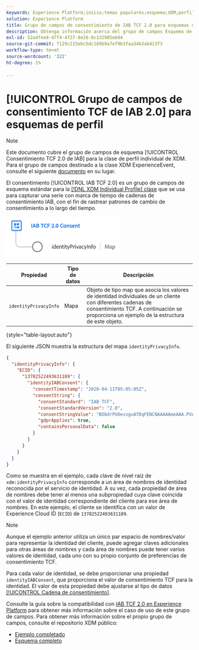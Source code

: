 ```yaml
---
keywords: Experience Platform;inicio;temas populares;esquema;XDM;perfil individual;campos;esquemas;Diseño de esquema;grupo de campos;grupo de campos;iab;tcf;consentimiento;
solution: Experience Platform
title: Grupo de campos de consentimiento de IAB TCF 2.0 para esquemas de perfil
description: Obtenga información acerca del grupo de campos Esquema de consentimiento TCF 2.0 de IAB para la clase Perfil individual de XDM.
exl-id: 52a4fee8-d7f4-4f27-8e26-0c132985eb84
source-git-commit: f129c215ebc5dc169b9a7ef9b3faa3463ab413f3
workflow-type: tm+mt
source-wordcount: '322'
ht-degree: 1%

---
```


# [!UICONTROL Grupo de campos de consentimiento TCF de IAB 2.0] para esquemas de perfil

>[!NOTE]
>
>Este documento cubre el grupo de campos de esquema [!UICONTROL Consentimiento TCF 2.0 de IAB] para la clase de perfil individual de XDM. Para el grupo de campos destinado a la clase XDM ExperienceEvent, consulte el siguiente [documento](../event/iab.md) en su lugar.

El consentimiento [!UICONTROL IAB TCF 2.0] es un grupo de campos de esquema estándar para la [[!DNL XDM Individual Profile] clase](../../classes/individual-profile.md) que se usa para capturar una serie con marca de tiempo de cadenas de consentimiento IAB, con el fin de rastrear patrones de cambio de consentimiento a lo largo del tiempo.

![](../../images/field-groups/iab-profile.png)

| Propiedad | Tipo de datos | Descripción |
| --- | --- | --- |
| `identityPrivacyInfo` | Mapa | Objeto de tipo map que asocia los valores de identidad individuales de un cliente con diferentes cadenas de consentimiento TCF. A continuación se proporciona un ejemplo de la estructura de este objeto. |

{style="table-layout:auto"}

El siguiente JSON muestra la estructura del mapa `identityPrivacyInfo`.

```json
{
  "identityPrivacyInfo": {
    "ECID": {
      "13782522493631189": {
        "identityIABConsent": {
          "consentTimestamp": "2020-04-11T05:05:05Z",
          "consentString": {
            "consentStandard": "IAB TCF",
            "consentStandardVersion": "2.0",
            "consentStringValue": "BObdrPUOevsguAfDqFENCNAAAAAmeAAA.PVAfDObdrA.DqFENCAmeAENCDA",
            "gdprApplies": true,
            "containsPersonalData": false
          }
        }
      }
    }
  }
}
```

Como se muestra en el ejemplo, cada clave de nivel raíz de `xdm:identityPrivacyInfo` corresponde a un área de nombres de identidad reconocida por el servicio de identidad. A su vez, cada propiedad de área de nombres debe tener al menos una subpropiedad cuya clave coincida con el valor de identidad correspondiente del cliente para ese área de nombres. En este ejemplo, el cliente se identifica con un valor de Experience Cloud ID (`ECID`) de `13782522493631189`.

>[!NOTE]
>
>Aunque el ejemplo anterior utiliza un único par espacio de nombres/valor para representar la identidad del cliente, puede agregar claves adicionales para otras áreas de nombres y cada área de nombres puede tener varios valores de identidad, cada uno con su propio conjunto de preferencias de consentimiento TCF.

Para cada valor de identidad, se debe proporcionar una propiedad `identityIABConsent`, que proporciona el valor de consentimiento TCF para la identidad. El valor de esta propiedad debe ajustarse al tipo de datos [[!UICONTROL Cadena de consentimiento]](../../data-types/consent-string.md).

Consulte la guía sobre la compatibilidad con [IAB TCF 2.0 en Experience Platform](../../../landing/governance-privacy-security/consent/iab/overview.md) para obtener más información sobre el caso de uso de este grupo de campos. Para obtener más información sobre el propio grupo de campos, consulte el repositorio XDM público:

* [Ejemplo completado](https://github.com/adobe/xdm/blob/master/components/fieldgroups/profile/profile-privacy.example.1.json)
* [Esquema completo](https://github.com/adobe/xdm/blob/master/components/fieldgroups/profile/profile-privacy.schema.json)
